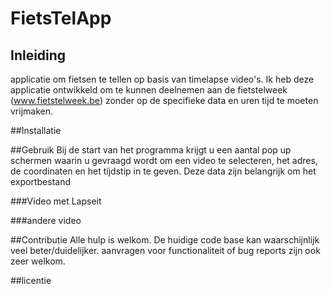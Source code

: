 # FietsTelApp
## Inleiding
applicatie om fietsen te tellen op basis van timelapse video's. Ik heb deze applicatie ontwikkeld om te kunnen deelnemen aan de fietstelweek (www.fietstelweek.be) zonder op de specifieke data en uren tijd te moeten vrijmaken. 

##Installatie

##Gebruik
Bij de start van het programma krijgt u een aantal pop up schermen waarin u gevraagd wordt om een video te selecteren, het adres, de coordinaten en het tijdstip in te geven. Deze data zijn belangrijk om het exportbestand 

###Video met Lapseit

###andere video

##Contributie
Alle hulp is welkom. De huidige code base kan waarschijnlijk veel beter/duidelijker. aanvragen voor functionaliteit of bug reports zijn ook zeer welkom.

##licentie

